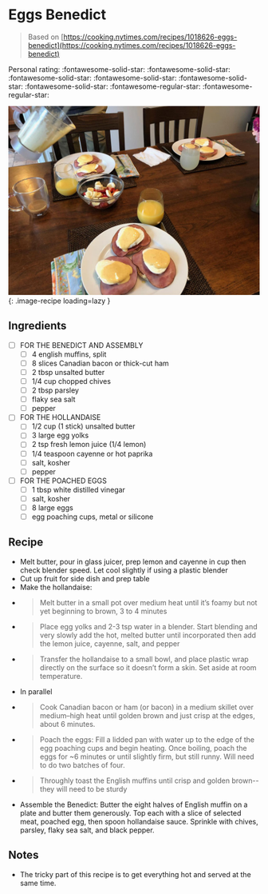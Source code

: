 <!-- Needs Manual Review -->

<!-- Do not modify sections with "AUTO-*". They are updated by make.py -->

# Eggs Benedict

> Based on [https://cooking.nytimes.com/recipes/1018626-eggs-benedict](https://cooking.nytimes.com/recipes/1018626-eggs-benedict)

<!-- rating=3; (User can specify rating on scale of 1-5) -->
<!-- AUTO-UserRating -->
Personal rating: :fontawesome-solid-star: :fontawesome-solid-star: :fontawesome-solid-star: :fontawesome-solid-star: :fontawesome-solid-star: :fontawesome-solid-star: :fontawesome-regular-star: :fontawesome-regular-star:
<!-- /AUTO-UserRating -->

<!-- name_image=eggs_benedict.jpg; (User can specify image name) -->
<!-- AUTO-Image -->
![eggs_benedict.jpg](./eggs_benedict.jpg){: .image-recipe loading=lazy }
<!-- /AUTO-Image -->

## Ingredients

* [ ] FOR THE BENEDICT AND ASSEMBLY
    * [ ] 4 english muffins, split
    * [ ] 8 slices Canadian bacon or thick-cut ham
    * [ ] 2 tbsp unsalted butter
    * [ ] 1/4 cup chopped chives
    * [ ] 2 tbsp parsley
    * [ ] flaky sea salt
    * [ ] pepper
* [ ] FOR THE HOLLANDAISE
    * [ ] 1/2 cup (1 stick) unsalted butter
    * [ ] 3 large egg yolks
    * [ ] 2 tsp fresh lemon juice (1/4 lemon)
    * [ ] 1/4 teaspoon cayenne or hot paprika
    * [ ] salt, kosher
    * [ ] pepper
* [ ] FOR THE POACHED EGGS
    * [ ] 1 tbsp white distilled vinegar
    * [ ] salt, kosher
    * [ ] 8 large eggs
    * [ ] egg poaching cups, metal or silicone

## Recipe

* Melt butter, pour in glass juicer, prep lemon and cayenne in cup then check blender speed. Let cool slightly if using a plastic blender
* Cut up fruit for side dish and prep table
* Make the hollandaise:
* > Melt butter in a small pot over medium heat until it’s foamy but not yet beginning to brown, 3 to 4 minutes
* > Place egg yolks and 2-3 tsp water in a blender. Start blending and very slowly add the hot, melted butter until incorporated then add the lemon juice, cayenne, salt, and pepper
* > Transfer the hollandaise to a small bowl, and place plastic wrap directly on the surface so it doesn’t form a skin. Set aside at room temperature.
* In parallel
* > Cook Canadian bacon or ham (or bacon) in a medium skillet over medium–high heat until golden brown and just crisp at the edges, about 6 minutes.
* > Poach the eggs: Fill a lidded pan with water up to the edge of the egg poaching cups and begin heating. Once boiling, poach the eggs for ~6 minutes or until slightly firm, but still runny. Will need to do two batches of four.
* > Throughly toast the English muffins until crisp and golden brown--they will need to be sturdy
* Assemble the Benedict: Butter the eight halves of English muffin on a plate and butter them generously. Top each with a slice of selected meat, poached egg, then spoon hollandaise sauce. Sprinkle with chives, parsley, flaky sea salt, and black pepper.

## Notes

* The tricky part of this recipe is to get everything hot and served at the same time.
